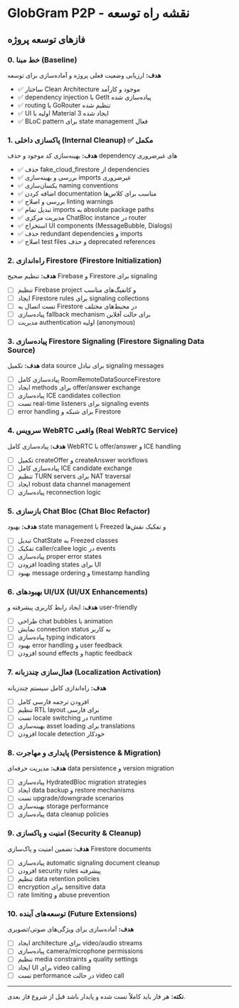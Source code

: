 # GlobGram P2P - نقشه راه توسعه

## فازهای توسعه پروژه

### 0. خط مبنا (Baseline)
**هدف:** ارزیابی وضعیت فعلی پروژه و آماده‌سازی برای توسعه
- ✅ ساختار Clean Architecture موجود و کارآمد
- ✅ dependency injection با GetIt پیاده‌سازی شده
- ✅ routing با GoRouter تنظیم شده
- ✅ UI اولیه با Material 3 ایجاد شده
- ✅ BLoC pattern برای state management فعال

### 1. پاکسازی داخلی (Internal Cleanup) ✅ **مکمل**
**هدف:** بهینه‌سازی کد موجود و حذف dependency های غیرضروری
- ✅ حذف fake_cloud_firestore از dependencies
- ✅ بررسی و بهینه‌سازی imports غیرضروری 
- ✅ یکسان‌سازی naming conventions
- ✅ اضافه کردن documentation مناسب برای کلاس‌ها
- ✅ بررسی و اصلاح linting warnings
- ✅ تبدیل تمام imports به absolute package paths
- ✅ مدیریت مرکزی ChatBloc instance در router
- ✅ استخراج UI components (MessageBubble, Dialogs)
- ✅ حذف redundant dependencies و imports
- ✅ اصلاح test files و حذف deprecated references

### 2. راه‌اندازی Firestore (Firestore Initialization)
**هدف:** تنظیم صحیح Firebase و Firestore برای signaling
- [ ] تنظیم Firebase project و کانفیگ‌های مناسب
- [ ] ایجاد Firestore rules برای signaling collections
- [ ] تست اتصال به Firestore در محیط‌های مختلف
- [ ] پیاده‌سازی fallback mechanism برای حالت آفلاین
- [ ] مدیریت authentication اولیه (anonymous)

### 3. پیاده‌سازی Firestore Signaling (Firestore Signaling Data Source)
**هدف:** تکمیل data source برای تبادل signaling messages
- [ ] پیاده‌سازی کامل RoomRemoteDataSourceFirestore
- [ ] ایجاد methods برای offer/answer exchange
- [ ] پیاده‌سازی ICE candidates collection
- [ ] تست real-time listeners برای signaling events
- [ ] error handling برای شبکه و Firestore

### 4. سرویس WebRTC واقعی (Real WebRTC Service)
**هدف:** پیاده‌سازی کامل WebRTC با offer/answer و ICE handling
- [ ] تکمیل createOffer و createAnswer workflows
- [ ] پیاده‌سازی کامل ICE candidate exchange
- [ ] تنظیم TURN servers برای NAT traversal
- [ ] ایجاد robust data channel management
- [ ] پیاده‌سازی reconnection logic

### 5. بازسازی Chat Bloc (Chat Bloc Refactor)
**هدف:** بهبود state management با Freezed و تفکیک نقش‌ها
- [ ] تبدیل ChatState به Freezed classes
- [ ] تفکیک caller/callee logic در events
- [ ] پیاده‌سازی proper error states
- [ ] افزودن loading states برای UI
- [ ] بهبود message ordering و timestamp handling

### 6. بهبودهای UI/UX (UI/UX Enhancements)
**هدف:** ایجاد رابط کاربری پیشرفته و user-friendly
- [ ] طراحی chat bubbles با animation
- [ ] نمایش connection status به کاربر
- [ ] پیاده‌سازی typing indicators
- [ ] بهبود error handling و user feedback
- [ ] افزودن sound effects و haptic feedback

### 7. فعال‌سازی چندزبانه (Localization Activation)
**هدف:** راه‌اندازی کامل سیستم چندزبانه
- [ ] افزودن ترجمه فارسی کامل
- [ ] تنظیم RTL layout برای فارسی
- [ ] تست locale switching در runtime
- [ ] بهینه‌سازی asset loading برای translations
- [ ] افزودن locale detection خودکار

### 8. پایداری و مهاجرت (Persistence & Migration)
**هدف:** مدیریت حرفه‌ای data persistence و version migration
- [ ] پیاده‌سازی HydratedBloc migration strategies
- [ ] ایجاد data backup و restore mechanisms
- [ ] تست upgrade/downgrade scenarios
- [ ] بهینه‌سازی storage performance
- [ ] پیاده‌سازی data cleanup policies

### 9. امنیت و پاکسازی (Security & Cleanup)
**هدف:** تضمین امنیت و پاک‌سازی Firestore documents
- [ ] پیاده‌سازی automatic signaling document cleanup
- [ ] افزودن security rules پیشرفته
- [ ] تنظیم data retention policies
- [ ] encryption برای sensitive data
- [ ] rate limiting و abuse prevention

### 10. توسعه‌های آینده (Future Extensions)
**هدف:** آماده‌سازی برای ویژگی‌های صوتی/تصویری
- [ ] ایجاد architecture برای video/audio streams
- [ ] پیاده‌سازی camera/microphone permissions
- [ ] تنظیم media constraints و quality settings
- [ ] ایجاد UI برای video calling
- [ ] تست performance در حالت video call

---

**نکته:** هر فاز باید کاملاً تست شده و پایدار باشد قبل از شروع فاز بعدی.
